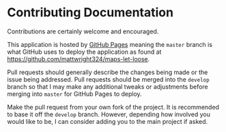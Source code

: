 Contributing Documentation
=

Contributions are certainly welcome and encouraged. 

This application is hosted by [GitHub Pages](https://docs.github.com/en/free-pro-team@latest/github/working-with-github-pages/getting-started-with-github-pages) 
meaning the `master` branch is what GitHub uses to deploy the application as found at https://github.com/mattwright324/maps-let-loose. 

Pull requests should generally describe the changes being made or the issue being addressed. 
Pull requests should be merged into the `develop` branch so that I may make any additional tweaks or adjustments before 
merging into `master` for GitHub Pages to deploy.

Make the pull request from your own fork of the project.
It is recommended to base it off the `develop` branch.
However, depending how involved you would like to be, I can consider adding you to the main project if asked.
